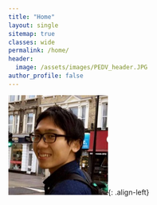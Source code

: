 ```yaml
---
title: "Home"
layout: single
sitemap: true
classes: wide
permalink: /home/
header:
  image: /assets/images/PEDV_header.JPG
author_profile: false
---
```

![image-left](/assets/images/kou_300x300.jpg){: .align-left}
